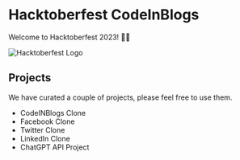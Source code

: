 # Hacktoberfest CodeInBlogs

Welcome to Hacktoberfest 2023! 👋🏻

![Hacktoberfest Logo](https://i.imgur.com/rxYZsW1h.png)

## Projects

We have curated a couple of projects, please feel free to use them.

* CodeINBlogs Clone
* Facebook Clone
* Twitter Clone
* LinkedIn Clone
* ChatGPT API Project